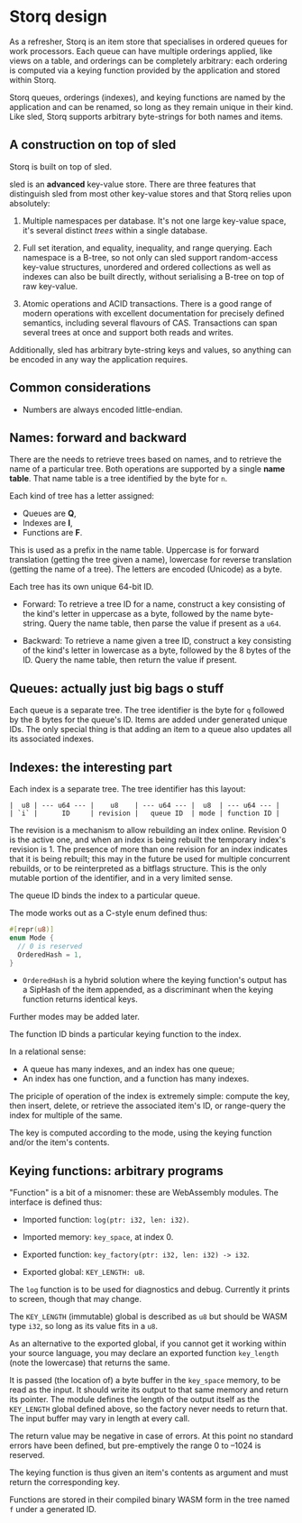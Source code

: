 # Storq design

As a refresher, Storq is an item store that specialises in ordered queues for
work processors. Each queue can have multiple orderings applied, like views on
a table, and orderings can be completely arbitrary: each ordering is computed
via a keying function provided by the application and stored within Storq.

Storq queues, orderings (indexes), and keying functions are named by the
application and can be renamed, so long as they remain unique in their kind.
Like sled, Storq supports arbitrary byte-strings for both names and items.

## A construction on top of sled

Storq is built on top of sled.

sled is an **advanced** key-value store. There are three features that
distinguish sled from most other key-value stores and that Storq relies upon
absolutely:

1. Multiple namespaces per database. It's not one large key-value space, it's
   several distinct _trees_ within a single database.

2. Full set iteration, and equality, inequality, and range querying. Each
   namespace is a B-tree, so not only can sled support random-access key-value
   structures, unordered and ordered collections as well as indexes can also be
   built directly, without serialising a B-tree on top of raw key-value.

3. Atomic operations and ACID transactions. There is a good range of modern
   operations with excellent documentation for precisely defined semantics,
   including several flavours of CAS. Transactions can span several trees at
   once and support both reads and writes.

Additionally, sled has arbitrary byte-string keys and values, so anything can
be encoded in any way the application requires.

## Common considerations

 - Numbers are always encoded little-endian.

## Names: forward and backward

There are the needs to retrieve trees based on names, and to retrieve the name
of a particular tree. Both operations are supported by a single **name table**.
That name table is a tree identified by the byte for `n`.

Each kind of tree has a letter assigned:

 - Queues are **Q**,
 - Indexes are **I**,
 - Functions are **F**.

This is used as a prefix in the name table. Uppercase is for forward
translation (getting the tree given a name), lowercase for reverse translation
(getting the name of a tree). The letters are encoded (Unicode) as a byte.

Each tree has its own unique 64-bit ID.

 - Forward: To retrieve a tree ID for a name, construct a key consisting of the
   kind's letter in uppercase as a byte, followed by the name byte-string.
   Query the name table, then parse the value if present as a `u64`.

 - Backward: To retrieve a name given a tree ID, construct a key consisting of
   the kind's letter in lowercase as a byte, followed by the 8 bytes of the ID.
   Query the name table, then return the value if present.

## Queues: actually just big bags o stuff

Each queue is a separate tree. The tree identifier is the byte for `q` followed
by the 8 bytes for the queue's ID. Items are added under generated unique IDs.
The only special thing is that adding an item to a queue also updates all its
associated indexes.

## Indexes: the interesting part

Each index is a separate tree. The tree identifier has this layout:

```
|  u8 | --- u64 --- |    u8    | --- u64 --- |  u8  | --- u64 --- |
| `i` |      ID     | revision |   queue ID  | mode | function ID |
```

The revision is a mechanism to allow rebuilding an index online. Revision 0 is
the active one, and when an index is being rebuilt the temporary index's
revision is 1. The presence of more than one revision for an index indicates
that it is being rebuilt; this may in the future be used for multiple
concurrent rebuilds, or to be reinterpreted as a bitflags structure. This is
the only mutable portion of the identifier, and in a very limited sense.

The queue ID binds the index to a particular queue.

The mode works out as a C-style enum defined thus:

```rust
#[repr(u8)]
enum Mode {
  // 0 is reserved
  OrderedHash = 1,
}
```

 - `OrderedHash` is a hybrid solution where the keying function's output has a
   SipHash of the item appended, as a discriminant when the keying function
   returns identical keys.

Further modes may be added later.

The function ID binds a particular keying function to the index.

In a relational sense:

 - A queue has many indexes, and an index has one queue;
 - An index has one function, and a function has many indexes.

The priciple of operation of the index is extremely simple: compute the key,
then insert, delete, or retrieve the associated item's ID, or range-query the
index for multiple of the same.

The key is computed according to the mode, using the keying function and/or the
item's contents.

## Keying functions: arbitrary programs

"Function" is a bit of a misnomer: these are WebAssembly modules. The interface
is defined thus:

 - Imported function:
   `log(ptr: i32, len: i32)`.

 - Imported memory:
   `key_space`, at index 0.

 - Exported function:
   `key_factory(ptr: i32, len: i32) -> i32`.
 
 - Exported global:
   `KEY_LENGTH: u8`.

The `log` function is to be used for diagnostics and debug. Currently it prints
to screen, though that may change.

The `KEY_LENGTH` (immutable) global is described as `u8` but should be WASM
type `i32`, so long as its value fits in a `u8`.

As an alternative to the exported global, if you cannot get it working within
your source language, you may declare an exported function `key_length` (note
the lowercase) that returns the same.

It is passed (the location of) a byte buffer in the `key_space` memory, to be
read as the input. It should write its output to that same memory and return
its pointer. The module defines the length of the output itself as the
`KEY_LENGTH` global defined above, so the factory never needs to return that.
The input buffer may vary in length at every call.

The return value may be negative in case of errors. At this point no standard
errors have been defined, but pre-emptively the range 0 to –1024 is reserved.

The keying function is thus given an item's contents as argument and must
return the corresponding key.

Functions are stored in their compiled binary WASM form in the tree named `f`
under a generated ID.

